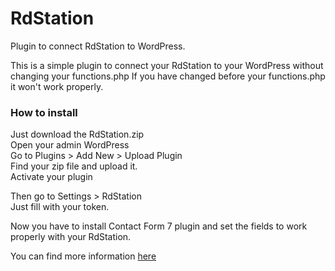 # RdStation
Plugin to connect RdStation to WordPress.

This is a simple plugin to connect your RdStation to your WordPress without changing your functions.php
If you have changed before your functions.php it won't work properly. 

<h3>How to install</h3>
Just download the RdStation.zip<br>
Open your admin WordPress<br>
Go to Plugins > Add New > Upload Plugin<br>
Find your zip file and upload it.<br>
Activate your plugin<br>

Then go to Settings > RdStation<br>
Just fill with your token.

Now you have to install Contact Form 7 plugin and set the fields to work properly with your RdStation.<br>

You can find more information <a href="https://github.com/ResultadosDigitais/rdocs/blob/master/integration_wp_cf7.md">here</a>

